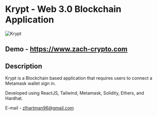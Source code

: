 # Krypt - Web 3.0 Blockchain Application
![Krypt](https://i.ibb.co/j4LD53b/Capture.png)

## Demo - https://www.zach-crypto.com

## Description
Krypt is a Blockchain based application that requires users to connect a Metamask wallet sign in.

Developed using ReactJS, Tailwind, Metamask, Solidity, Ethers, and Hardhat.

E-mail - zlhartman96@gmail.com
